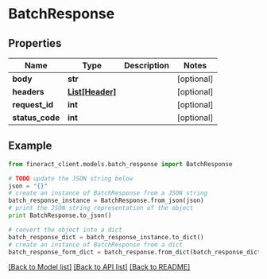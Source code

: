 # BatchResponse


## Properties

Name | Type | Description | Notes
------------ | ------------- | ------------- | -------------
**body** | **str** |  | [optional] 
**headers** | [**List[Header]**](Header.md) |  | [optional] 
**request_id** | **int** |  | [optional] 
**status_code** | **int** |  | [optional] 

## Example

```python
from fineract_client.models.batch_response import BatchResponse

# TODO update the JSON string below
json = "{}"
# create an instance of BatchResponse from a JSON string
batch_response_instance = BatchResponse.from_json(json)
# print the JSON string representation of the object
print BatchResponse.to_json()

# convert the object into a dict
batch_response_dict = batch_response_instance.to_dict()
# create an instance of BatchResponse from a dict
batch_response_form_dict = batch_response.from_dict(batch_response_dict)
```
[[Back to Model list]](../README.md#documentation-for-models) [[Back to API list]](../README.md#documentation-for-api-endpoints) [[Back to README]](../README.md)


